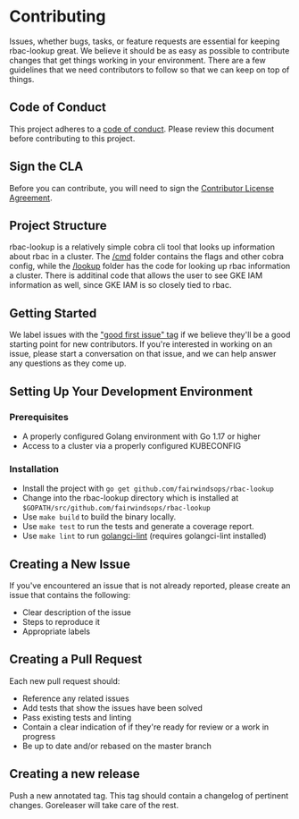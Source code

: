 # Contributing

Issues, whether bugs, tasks, or feature requests are essential for keeping rbac-lookup great. We believe it should be as easy as possible to contribute changes that get things working in your environment. There are a few guidelines that we need contributors to follow so that we can keep on top of things.

## Code of Conduct

This project adheres to a [code of conduct](/contributing/code-of-conduct.md). Please review this document before contributing to this project.

## Sign the CLA
Before you can contribute, you will need to sign the [Contributor License Agreement](https://cla-assistant.io/fairwindsops/rbac-lookup).

## Project Structure

rbac-lookup is a relatively simple cobra cli tool that looks up information about rbac in a cluster. The [/cmd](https://github.com/FairwindsOps/rbac-lookup/tree/master/cmd) folder contains the flags and other cobra config, while the [/lookup](https://github.com/FairwindsOps/rbac-lookup/tree/master/lookup) folder has the code for looking up rbac information a cluster. There is additinal code that allows the user to see GKE IAM information as well, since GKE IAM is so closely tied to rbac.

## Getting Started

We label issues with the ["good first issue" tag](https://github.com/FairwindsOps/rbac-lookup/labels/good%20first%20issue) if we believe they'll be a good starting point for new contributors. If you're interested in working on an issue, please start a conversation on that issue, and we can help answer any questions as they come up.

## Setting Up Your Development Environment

### Prerequisites

* A properly configured Golang environment with Go 1.17 or higher
* Access to a cluster via a properly configured KUBECONFIG

### Installation

* Install the project with `go get github.com/fairwindsops/rbac-lookup`
* Change into the rbac-lookup directory which is installed at `$GOPATH/src/github.com/fairwindsops/rbac-lookup`
* Use `make build` to build the binary locally.
* Use `make test` to run the tests and generate a coverage report.
* Use `make lint` to run [golangci-lint](https://github.com/golangci/golangci-lint) (requires golangci-lint installed)

## Creating a New Issue

If you've encountered an issue that is not already reported, please create an issue that contains the following:

- Clear description of the issue
- Steps to reproduce it
- Appropriate labels

## Creating a Pull Request

Each new pull request should:

- Reference any related issues
- Add tests that show the issues have been solved
- Pass existing tests and linting
- Contain a clear indication of if they're ready for review or a work in progress
- Be up to date and/or rebased on the master branch

## Creating a new release

Push a new annotated tag.  This tag should contain a changelog of pertinent changes. Goreleaser will take care of the rest.
